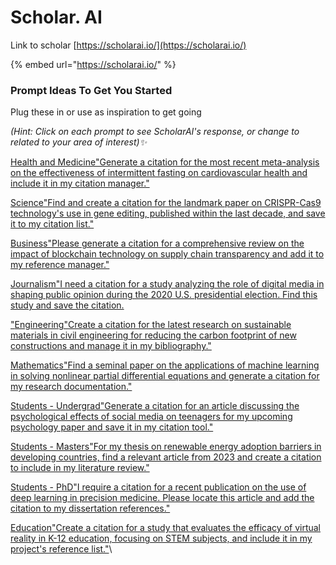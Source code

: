 # Scholar. AI

Link to scholar [https://scholarai.io/](https://scholarai.io/)

{% embed url="https://scholarai.io/" %}

### Prompt Ideas To Get You Started

Plug these in or use as inspiration to get going&#x20;

_(Hint: Click on each prompt to see ScholarAI's response, or change to related to your area of interest)✨_

[Health and Medicine"Generate a citation for the most recent meta-analysis on the effectiveness of intermittent fasting on cardiovascular health and include it in my citation manager."](https://chat.openai.com/share/f1852763-3e7d-41c6-8d03-d24391ee0a68)

[Science"Find and create a citation for the landmark paper on CRISPR-Cas9 technology's use in gene editing, published within the last decade, and save it to my citation list."](https://chat.openai.com/share/60eec713-714e-4ee3-9de3-cccc4371ac4e)

[Business"Please generate a citation for a comprehensive review on the impact of blockchain technology on supply chain transparency and add it to my reference manager."](https://chat.openai.com/share/859b669e-7249-4142-9863-ffe303ce42b5)

[Journalism"I need a citation for a study analyzing the role of digital media in shaping public opinion during the 2020 U.S. presidential election. Find this study and save the citation.](https://chat.openai.com/share/ded35874-8e9f-4dd9-91f4-8c2e923e16d2)

["](https://chat.openai.com/share/ded35874-8e9f-4dd9-91f4-8c2e923e16d2)[Engineering"Create a citation for the latest research on sustainable materials in civil engineering for reducing the carbon footprint of new constructions and manage it in my bibliography."](https://chat.openai.com/share/cd0f8bde-b3af-4c90-97c1-c84274419c47)

[Mathematics"Find a seminal paper on the applications of machine learning in solving nonlinear partial differential equations and generate a citation for my research documentation."](https://chat.openai.com/share/766d38f9-52b0-4b0c-81cd-d802220f8ed8)

[Students - Undergrad"Generate a citation for an article discussing the psychological effects of social media on teenagers for my upcoming psychology paper and save it in my citation tool."](https://chat.openai.com/share/25a82cad-5a65-477f-8dd3-c8e6c8c65110)

[Students - Masters"For my thesis on renewable energy adoption barriers in developing countries, find a relevant article from 2023 and create a citation to include in my literature review."](https://chat.openai.com/share/7c662146-4637-40b1-8c97-558445a373f8)

[Students - PhD"I require a citation for a recent publication on the use of deep learning in precision medicine. Please locate this article and add the citation to my dissertation references."](https://chat.openai.com/share/4d5fff65-141e-4cc0-a9c9-d1e0760e1a6d)

[Education"Create a citation for a study that evaluates the efficacy of virtual reality in K-12 education, focusing on STEM subjects, and include it in my project's reference list."](https://chat.openai.com/share/1c035cc4-7b52-45e1-9ee3-24e359487cce)\
